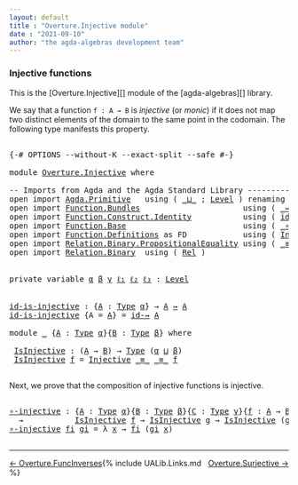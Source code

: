 ```yaml
---
layout: default
title : "Overture.Injective module"
date : "2021-09-10"
author: "the agda-algebras development team"
---
```


### <a id="injective-functions">Injective functions</a>

This is the [Overture.Injective][] module of the [agda-algebras][] library.

We say that a function `f : A → B` is *injective* (or *monic*) if it does not map two distinct elements of the domain to the same point in the codomain. The following type manifests this property.

<pre class="Agda">

<a id="473" class="Symbol">{-#</a> <a id="477" class="Keyword">OPTIONS</a> <a id="485" class="Pragma">--without-K</a> <a id="497" class="Pragma">--exact-split</a> <a id="511" class="Pragma">--safe</a> <a id="518" class="Symbol">#-}</a>

<a id="523" class="Keyword">module</a> <a id="530" href="Overture.Injective.html" class="Module">Overture.Injective</a> <a id="549" class="Keyword">where</a>

<a id="556" class="Comment">-- Imports from Agda and the Agda Standard Library ---------------------------------------------</a>
<a id="653" class="Keyword">open</a> <a id="658" class="Keyword">import</a> <a id="665" href="Agda.Primitive.html" class="Module">Agda.Primitive</a>   <a id="682" class="Keyword">using</a> <a id="688" class="Symbol">(</a> <a id="690" href="Agda.Primitive.html#810" class="Primitive Operator">_⊔_</a> <a id="694" class="Symbol">;</a> <a id="696" href="Agda.Primitive.html#597" class="Postulate">Level</a> <a id="702" class="Symbol">)</a> <a id="704" class="Keyword">renaming</a> <a id="713" class="Symbol">(</a> <a id="715" href="Agda.Primitive.html#326" class="Primitive">Set</a> <a id="719" class="Symbol">to</a> <a id="722" class="Primitive">Type</a> <a id="727" class="Symbol">)</a>
<a id="729" class="Keyword">open</a> <a id="734" class="Keyword">import</a> <a id="741" href="Function.Bundles.html" class="Module">Function.Bundles</a>                      <a id="779" class="Keyword">using</a> <a id="785" class="Symbol">(</a> <a id="787" href="Function.Bundles.html#8289" class="Function Operator">_↣_</a> <a id="791" class="Symbol">)</a>
<a id="793" class="Keyword">open</a> <a id="798" class="Keyword">import</a> <a id="805" href="Function.Construct.Identity.html" class="Module">Function.Construct.Identity</a>           <a id="843" class="Keyword">using</a> <a id="849" class="Symbol">(</a> <a id="851" href="Function.Construct.Identity.html#3966" class="Function">id-↣</a> <a id="856" class="Symbol">)</a>
<a id="858" class="Keyword">open</a> <a id="863" class="Keyword">import</a> <a id="870" href="Function.Base.html" class="Module">Function.Base</a>                         <a id="908" class="Keyword">using</a> <a id="914" class="Symbol">(</a> <a id="916" href="Function.Base.html#1031" class="Function Operator">_∘_</a> <a id="920" class="Symbol">)</a>
<a id="922" class="Keyword">open</a> <a id="927" class="Keyword">import</a> <a id="934" href="Function.Definitions.html" class="Module">Function.Definitions</a> <a id="955" class="Symbol">as</a> <a id="958" class="Module">FD</a>            <a id="972" class="Keyword">using</a> <a id="978" class="Symbol">(</a> <a id="980" href="Function.Definitions.html#889" class="Function">Injective</a> <a id="990" class="Symbol">)</a>
<a id="992" class="Keyword">open</a> <a id="997" class="Keyword">import</a> <a id="1004" href="Relation.Binary.PropositionalEquality.html" class="Module">Relation.Binary.PropositionalEquality</a> <a id="1042" class="Keyword">using</a> <a id="1048" class="Symbol">(</a> <a id="1050" href="Agda.Builtin.Equality.html#151" class="Datatype Operator">_≡_</a> <a id="1054" class="Symbol">;</a> <a id="1056" href="Agda.Builtin.Equality.html#208" class="InductiveConstructor">refl</a> <a id="1061" class="Symbol">)</a>
<a id="1063" class="Keyword">open</a> <a id="1068" class="Keyword">import</a> <a id="1075" href="Relation.Binary.html" class="Module">Relation.Binary</a>  <a id="1092" class="Keyword">using</a> <a id="1098" class="Symbol">(</a> <a id="1100" href="Relation.Binary.Core.html#882" class="Function">Rel</a> <a id="1104" class="Symbol">)</a>


<a id="1108" class="Keyword">private</a> <a id="1116" class="Keyword">variable</a> <a id="1125" href="Overture.Injective.html#1125" class="Generalizable">α</a> <a id="1127" href="Overture.Injective.html#1127" class="Generalizable">β</a> <a id="1129" href="Overture.Injective.html#1129" class="Generalizable">γ</a> <a id="1131" href="Overture.Injective.html#1131" class="Generalizable">ℓ₁</a> <a id="1134" href="Overture.Injective.html#1134" class="Generalizable">ℓ₂</a> <a id="1137" href="Overture.Injective.html#1137" class="Generalizable">ℓ₃</a> <a id="1140" class="Symbol">:</a> <a id="1142" href="Agda.Primitive.html#597" class="Postulate">Level</a>


<a id="id-is-injective"></a><a id="1150" href="Overture.Injective.html#1150" class="Function">id-is-injective</a> <a id="1166" class="Symbol">:</a> <a id="1168" class="Symbol">{</a><a id="1169" href="Overture.Injective.html#1169" class="Bound">A</a> <a id="1171" class="Symbol">:</a> <a id="1173" href="Overture.Injective.html#722" class="Primitive">Type</a> <a id="1178" href="Overture.Injective.html#1125" class="Generalizable">α</a><a id="1179" class="Symbol">}</a> <a id="1181" class="Symbol">→</a> <a id="1183" href="Overture.Injective.html#1169" class="Bound">A</a> <a id="1185" href="Function.Bundles.html#8289" class="Function Operator">↣</a> <a id="1187" href="Overture.Injective.html#1169" class="Bound">A</a>
<a id="1189" href="Overture.Injective.html#1150" class="Function">id-is-injective</a> <a id="1205" class="Symbol">{</a><a id="1206" class="Argument">A</a> <a id="1208" class="Symbol">=</a> <a id="1210" href="Overture.Injective.html#1210" class="Bound">A</a><a id="1211" class="Symbol">}</a> <a id="1213" class="Symbol">=</a> <a id="1215" href="Function.Construct.Identity.html#3966" class="Function">id-↣</a> <a id="1220" href="Overture.Injective.html#1210" class="Bound">A</a>

<a id="1223" class="Keyword">module</a> <a id="1230" href="Overture.Injective.html#1230" class="Module">_</a> <a id="1232" class="Symbol">{</a><a id="1233" href="Overture.Injective.html#1233" class="Bound">A</a> <a id="1235" class="Symbol">:</a> <a id="1237" href="Overture.Injective.html#722" class="Primitive">Type</a> <a id="1242" href="Overture.Injective.html#1125" class="Generalizable">α</a><a id="1243" class="Symbol">}{</a><a id="1245" href="Overture.Injective.html#1245" class="Bound">B</a> <a id="1247" class="Symbol">:</a> <a id="1249" href="Overture.Injective.html#722" class="Primitive">Type</a> <a id="1254" href="Overture.Injective.html#1127" class="Generalizable">β</a><a id="1255" class="Symbol">}</a> <a id="1257" class="Keyword">where</a>

 <a id="1265" href="Overture.Injective.html#1265" class="Function">IsInjective</a> <a id="1277" class="Symbol">:</a> <a id="1279" class="Symbol">(</a><a id="1280" href="Overture.Injective.html#1233" class="Bound">A</a> <a id="1282" class="Symbol">→</a> <a id="1284" href="Overture.Injective.html#1245" class="Bound">B</a><a id="1285" class="Symbol">)</a> <a id="1287" class="Symbol">→</a> <a id="1289" href="Overture.Injective.html#722" class="Primitive">Type</a> <a id="1294" class="Symbol">(</a><a id="1295" href="Overture.Injective.html#1242" class="Bound">α</a> <a id="1297" href="Agda.Primitive.html#810" class="Primitive Operator">⊔</a> <a id="1299" href="Overture.Injective.html#1254" class="Bound">β</a><a id="1300" class="Symbol">)</a>
 <a id="1303" href="Overture.Injective.html#1265" class="Function">IsInjective</a> <a id="1315" href="Overture.Injective.html#1315" class="Bound">f</a> <a id="1317" class="Symbol">=</a> <a id="1319" href="Function.Definitions.html#889" class="Function">Injective</a> <a id="1329" href="Agda.Builtin.Equality.html#151" class="Datatype Operator">_≡_</a> <a id="1333" href="Agda.Builtin.Equality.html#151" class="Datatype Operator">_≡_</a> <a id="1337" href="Overture.Injective.html#1315" class="Bound">f</a>

</pre>

Next, we prove that the composition of injective functions is injective.

<pre class="Agda">

<a id="∘-injective"></a><a id="1440" href="Overture.Injective.html#1440" class="Function">∘-injective</a> <a id="1452" class="Symbol">:</a> <a id="1454" class="Symbol">{</a><a id="1455" href="Overture.Injective.html#1455" class="Bound">A</a> <a id="1457" class="Symbol">:</a> <a id="1459" href="Overture.Injective.html#722" class="Primitive">Type</a> <a id="1464" href="Overture.Injective.html#1125" class="Generalizable">α</a><a id="1465" class="Symbol">}{</a><a id="1467" href="Overture.Injective.html#1467" class="Bound">B</a> <a id="1469" class="Symbol">:</a> <a id="1471" href="Overture.Injective.html#722" class="Primitive">Type</a> <a id="1476" href="Overture.Injective.html#1127" class="Generalizable">β</a><a id="1477" class="Symbol">}{</a><a id="1479" href="Overture.Injective.html#1479" class="Bound">C</a> <a id="1481" class="Symbol">:</a> <a id="1483" href="Overture.Injective.html#722" class="Primitive">Type</a> <a id="1488" href="Overture.Injective.html#1129" class="Generalizable">γ</a><a id="1489" class="Symbol">}{</a><a id="1491" href="Overture.Injective.html#1491" class="Bound">f</a> <a id="1493" class="Symbol">:</a> <a id="1495" href="Overture.Injective.html#1455" class="Bound">A</a> <a id="1497" class="Symbol">→</a> <a id="1499" href="Overture.Injective.html#1467" class="Bound">B</a><a id="1500" class="Symbol">}{</a><a id="1502" href="Overture.Injective.html#1502" class="Bound">g</a> <a id="1504" class="Symbol">:</a> <a id="1506" href="Overture.Injective.html#1467" class="Bound">B</a> <a id="1508" class="Symbol">→</a> <a id="1510" href="Overture.Injective.html#1479" class="Bound">C</a><a id="1511" class="Symbol">}</a>
  <a id="1515" class="Symbol">→</a>           <a id="1527" href="Overture.Injective.html#1265" class="Function">IsInjective</a> <a id="1539" href="Overture.Injective.html#1491" class="Bound">f</a> <a id="1541" class="Symbol">→</a> <a id="1543" href="Overture.Injective.html#1265" class="Function">IsInjective</a> <a id="1555" href="Overture.Injective.html#1502" class="Bound">g</a> <a id="1557" class="Symbol">→</a> <a id="1559" href="Overture.Injective.html#1265" class="Function">IsInjective</a> <a id="1571" class="Symbol">(</a><a id="1572" href="Overture.Injective.html#1502" class="Bound">g</a> <a id="1574" href="Function.Base.html#1031" class="Function Operator">∘</a> <a id="1576" href="Overture.Injective.html#1491" class="Bound">f</a><a id="1577" class="Symbol">)</a>
<a id="1579" href="Overture.Injective.html#1440" class="Function">∘-injective</a> <a id="1591" href="Overture.Injective.html#1591" class="Bound">fi</a> <a id="1594" href="Overture.Injective.html#1594" class="Bound">gi</a> <a id="1597" class="Symbol">=</a> <a id="1599" class="Symbol">λ</a> <a id="1601" href="Overture.Injective.html#1601" class="Bound">x</a> <a id="1603" class="Symbol">→</a> <a id="1605" href="Overture.Injective.html#1591" class="Bound">fi</a> <a id="1608" class="Symbol">(</a><a id="1609" href="Overture.Injective.html#1594" class="Bound">gi</a> <a id="1612" href="Overture.Injective.html#1601" class="Bound">x</a><a id="1613" class="Symbol">)</a>

</pre>

--------------------------------------

<span style="float:left;">[← Overture.FuncInverses](Overture.FuncInverses.html)</span>
<span style="float:right;">[Overture.Surjective →](Overture.Surjective.html)</span>

{% include UALib.Links.md %}


